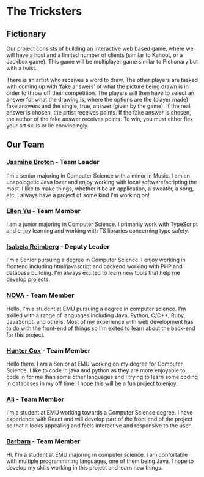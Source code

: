 # The Tricksters

## Fictionary
Our project consists of building an interactive web based game, where we will have a host and a limited number of clients (similar to Kahoot, or a Jackbox game). This game will  be multiplayer game similar to Pictionary but with a twist. 

There is an artist who receives a word to draw. The other players are tasked with coming up with ‘fake answers’ of what the picture being drawn is in order to throw off their competition. The players will then have to select an answer for what the drawing is, where the options are the  (player made) fake answers and the single, true, answer (given by the game). If the real answer is chosen, the artist receives points. If the fake answer is chosen, the author of the fake answer receives points. To win, you must either flex your art skills or lie convincingly.

## Our Team
### [Jasmine Broton](https://github.com/jasminebroton) - Team Leader 
I'm a senior majoring in Computer Science with a minor in Music. I am an unapologetic Java lover and enjoy working with local software/scripting the most. I like to make things, whether it be an application, a sweater, a song, etc, I always have a project of some kind I'm working on! 

### [Ellen Yu](<https://github.com/eyu776>) - Team Member
I am a junior majoring in Computer Science. I primarily work with TypeScript and enjoy learning and working with TS libraries concerning type safety.

### [Isabela Reimberg](https://github.com/BelaReimberg) - Deputy Leader
I'm a Senior pursuing a degree in Computer Science. I enjoy working in frontend including html/javascript and backend working with PHP and database building. I'm always excited to learn new tools that help me develop projects.

### [NOVA](https://github.com/StellarSparks) - Team Member
Hello, I'm a student at EMU pursuing a degree in computer science. I'm skilled with a range of languages including Java, Python, C/C++, Ruby, JavaScript, and others. Most of my experience with web development has to do with the front-end of things so I'm exited to learn about the back-end for this project.

### [Hunter Cox](https://github.com/CreamTW) - Team Member
Hello there. I am a Senior at EMU working on my degree for Computer Science. I like to code in java and python as they are more enjoyable to code in for me than some other languages and I trying to learn some coding in databases in my off time. I hope this will be a fun project to enjoy.

### [Ali](https://github.com/) - Team Member
I'm a student at EMU working towards a Computer Science degree. I have experience with React and will develop part of the front end of the project so that it looks appealing and feels interactive and responsive to the user.

### [Barbara](https://github.com/) - Team Member
Hi, I'm a student at EMU majoring in computer science. I am confortable with multiple programmming languages, one of them being Java. I hope to develop my skills working in this project and learn new things.  


